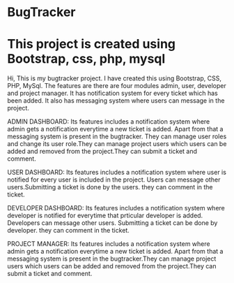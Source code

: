 # BugTracker
# This project is created using Bootstrap, css, php, mysql
Hi, This is my bugtracker project.
I have created this using Bootstrap, CSS, PHP, MySql. The features are there are four modules admin, user, developer and project manager. It has notification system for every ticket which has been added. It also has messaging system where users can message in the project.

ADMIN DASHBOARD: Its features includes a notification system where admin gets a notification everytime a new ticket is added. Apart from that a messaging system is present in the                   bugtracker. They can manage user roles and change its user role.They can manage project users which users can be added and removed from the project.They can                       submit a ticket and comment.

USER DASHBOARD: Its features includes a notification system where user is notified for every user is included in the project. Users can message other users.Submitting a ticket is                 done by the users. they can comment in the ticket.

DEVELOPER DASHBOARD: Its features includes a notification system where developer is notified for everytime that prticular developer is added. Developers can message other users.
                     Submitting a ticket can be done by developer. they can comment in the ticket.

PROJECT MANAGER: Its features includes a notification system where admin gets a notification everytime a new ticket is added. Apart from that a messaging system is present in the                   bugtracker.They can manage project users which users can be added and removed from the project.They can submit a ticket and comment.
